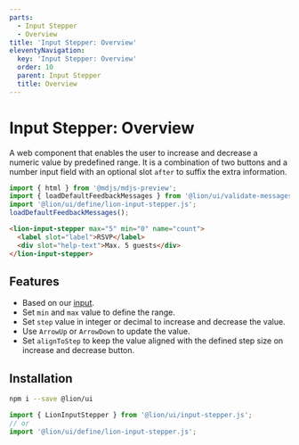 ```yaml
---
parts:
  - Input Stepper
  - Overview
title: 'Input Stepper: Overview'
eleventyNavigation:
  key: 'Input Stepper: Overview'
  order: 10
  parent: Input Stepper
  title: Overview
---
```


# Input Stepper: Overview

A web component that enables the user to increase and decrease a numeric value by predefined range. It is a combination of two buttons and a number input field with an optional slot `after` to suffix the extra information.

```js script
import { html } from '@mdjs/mdjs-preview';
import { loadDefaultFeedbackMessages } from '@lion/ui/validate-messages.js';
import '@lion/ui/define/lion-input-stepper.js';
loadDefaultFeedbackMessages();
```

```html preview-story
<lion-input-stepper max="5" min="0" name="count">
  <label slot="label">RSVP</label>
  <div slot="help-text">Max. 5 guests</div>
</lion-input-stepper>
```

## Features

- Based on our [input](../input/overview.md).
- Set `min` and `max` value to define the range.
- Set `step` value in integer or decimal to increase and decrease the value.
- Use `ArrowUp` or `ArrowDown` to update the value.
- Set `alignToStep` to keep the value aligned with the defined step size on increase and decrease button.

## Installation

```bash
npm i --save @lion/ui
```

```js
import { LionInputStepper } from '@lion/ui/input-stepper.js';
// or
import '@lion/ui/define/lion-input-stepper.js';
```
